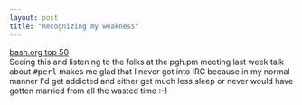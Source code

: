 ```yaml
---
layout: post
title: "Recognizing my weakness"
---
```




<a href="http://www.bash.org/?top">bash.org top 50</a><br>
Seeing this and listening to the folks at the pgh.pm meeting last week talk about <tt>#perl</tt> makes me glad that I never got into IRC because in my normal manner I'd get addicted and either get much less sleep or never would have gotten married from all the wasted time :-)


